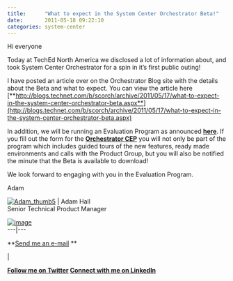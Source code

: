 ```yaml
---
title:      "What to expect in the System Center Orchestrator Beta!"
date:       2011-05-18 09:22:10
categories: system-center
---
```

Hi everyone

Today at TechEd North America we disclosed a lot of information about, and took System Center Orchestrator for a spin in it’s first public outing!

I have posted an article over on the Orchestrator Blog site with the details about the Beta and what to expect. You can view the article here [**http://blogs.technet.com/b/scorch/archive/2011/05/17/what-to-expect-in-the-system-center-orchestrator-beta.aspx**](http://blogs.technet.com/b/scorch/archive/2011/05/17/what-to-expect-in-the-system-center-orchestrator-beta.aspx)

In addition, we will be running an Evaluation Program as announced [**here**](http://blogs.technet.com/b/systemcenter/archive/2011/05/16/community-evaluation-program-now-accepting-applications.aspx). If you fill out the form for the [**Orchestrator CEP**](https://connect.microsoft.com/site1211/Survey/Survey.aspx?SurveyID=12773) you will not only be part of the program which includes guided tours of the new features, ready made environments and calls with the Product Group, but you will also be notified the minute that the Beta is available to download!

We look forward to engaging with you in the Evaluation Program.

Adam

[![Adam_thumb5](https://msdnshared.blob.core.windows.net/media/TNBlogsFS/prod.evol.blogs.technet.com/CommunityServer.Blogs.Components.WeblogFiles/00/00/00/59/30/metablogapi/4885.Adam_thumb5_thumb_31706152.jpg)](https://msdnshared.blob.core.windows.net/media/TNBlogsFS/prod.evol.blogs.technet.com/CommunityServer.Blogs.Components.WeblogFiles/00/00/00/59/30/metablogapi/2248.Adam_thumb5_603619F4.jpg) | Adam Hall   
Senior Technical Product Manager   
  
[![image](https://msdnshared.blob.core.windows.net/media/TNBlogsFS/prod.evol.blogs.technet.com/CommunityServer.Blogs.Components.WeblogFiles/00/00/00/59/30/metablogapi/5277.image_thumb_57BA9374.png)](https://msdnshared.blob.core.windows.net/media/TNBlogsFS/prod.evol.blogs.technet.com/CommunityServer.Blogs.Components.WeblogFiles/00/00/00/59/30/metablogapi/2047.image_6D847BD1.png)  
---|---  
  
**[Send me an e-mail](mailto:adhall@microsoft.com) **

| 

**[Follow me on Twitter](https://twitter.com/adman_nz) [ Connect with me on LinkedIn](http://www.linkedin.com/in/adamhall)**
